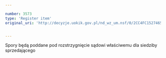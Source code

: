 ```yaml
---

number: 3573
type: 'Register item'
original_uri: 'http://decyzje.uokik.gov.pl/nd_wz_um.nsf/0/2CC4FC15274656CEC1257A54003D583B?OpenDocument'


---
```


Spory będą poddane pod rozstrzygnięcie sądowi właściwemu dla siedziby sprzedającego
